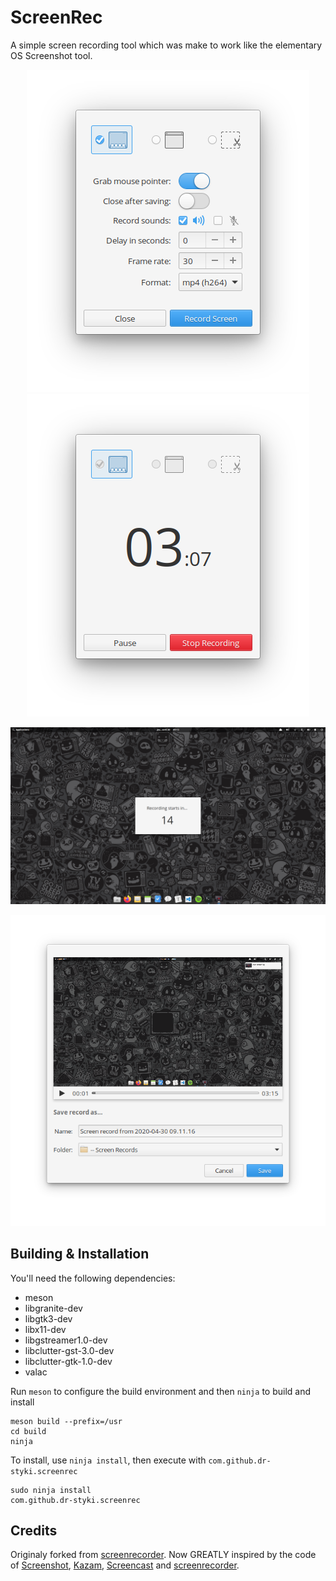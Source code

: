 # ScreenRec
A simple screen recording tool which was make to work like the elementary OS Screenshot tool.

<!-- <p align="left">
  <a href="https://appcenter.elementary.io/com.github.dr-styki.screenrec"><img src="https://appcenter.elementary.io/badge.svg" alt="Get it on AppCenter" /></a>
</p> -->

<p align="center"><img src="data/screenshot_1.png"><img src="data/screenshot_2.png"></p>
<p align="center"><img src="data/screenshot_3.png"></p>
<p align="center"><img src="data/screenshot_4.png"></p>

## Building & Installation

You'll need the following dependencies:

* meson
* libgranite-dev
* libgtk3-dev
* libx11-dev
* libgstreamer1.0-dev
* libclutter-gst-3.0-dev
* libclutter-gtk-1.0-dev
* valac

Run `meson` to configure the build environment and then `ninja` to build and install

    meson build --prefix=/usr
    cd build
    ninja

To install, use `ninja install`, then execute with `com.github.dr-styki.screenrec`

    sudo ninja install
    com.github.dr-styki.screenrec

## Credits
Originaly forked from [screenrecorder](https://github.com/Mohelm97/screenrecorder). Now GREATLY inspired by the code of [Screenshot](https://github.com/elementary/screenshot), [Kazam](https://github.com/hzbd/kazam), [Screencast](https://github.com/artemanufrij/screencast) and [screenrecorder](https://github.com/Mohelm97/screenrecorder).
